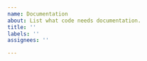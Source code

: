```yaml
---
name: Documentation
about: List what code needs documentation.
title: ''
labels: ''
assignees: ''

---
```



